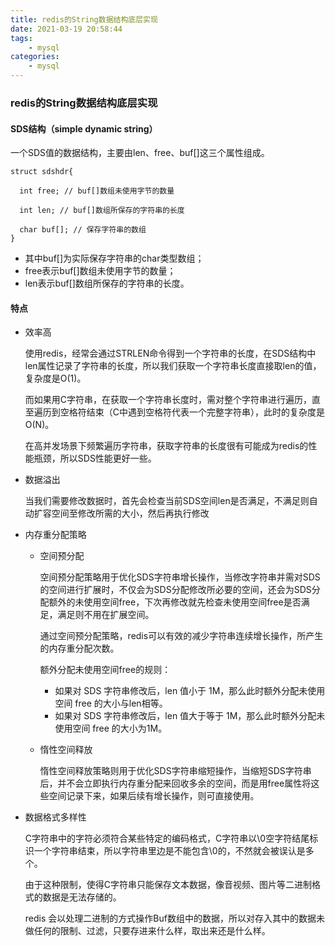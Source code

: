 ```yaml
---
title: redis的String数据结构底层实现
date: 2021-03-19 20:58:44
tags:
    - mysql
categories:
    - mysql
---
```


### redis的String数据结构底层实现

#### SDS结构（simple dynamic string）

一个SDS值的数据结构，主要由len、free、buf[]这三个属性组成。
```
struct sdshdr{

  int free; // buf[]数组未使用字节的数量

  int len; // buf[]数组所保存的字符串的长度

  char buf[]; // 保存字符串的数组
}
```
* 其中buf[]为实际保存字符串的char类型数组；
* free表示buf[]数组未使用字节的数量；
* len表示buf[]数组所保存的字符串的长度。

#### 特点
* 效率高

    使用redis，经常会通过STRLEN命令得到一个字符串的长度，在SDS结构中len属性记录了字符串的长度，所以我们获取一个字符串长度直接取len的值，复杂度是O(1)。
    
    而如果用C字符串，在获取一个字符串长度时，需对整个字符串进行遍历，直至遍历到空格符结束（C中遇到空格符代表一个完整字符串），此时的复杂度是O(N)。
    
    在高并发场景下频繁遍历字符串，获取字符串的长度很有可能成为redis的性能瓶颈，所以SDS性能更好一些。
    
* 数据溢出
    
    当我们需要修改数据时，首先会检查当前SDS空间len是否满足，不满足则自动扩容空间至修改所需的大小，然后再执行修改
    
* 内存重分配策略
    
    * 空间预分配
        
        空间预分配策略用于优化SDS字符串增长操作，当修改字符串并需对SDS的空间进行扩展时，不仅会为SDS分配修改所必要的空间，还会为SDS分配额外的未使用空间free，下次再修改就先检查未使用空间free是否满足，满足则不用在扩展空间。
        
        通过空间预分配策略，redis可以有效的减少字符串连续增长操作，所产生的内存重分配次数。
        
        额外分配未使用空间free的规则：
        
        * 如果对 SDS 字符串修改后，len 值小于 1M，那么此时额外分配未使用空间 free 的大小与len相等。
        * 如果对 SDS 字符串修改后，len 值大于等于 1M，那么此时额外分配未使用空间 free 的大小为1M。
        
    * 惰性空间释放
        
        惰性空间释放策略则用于优化SDS字符串缩短操作，当缩短SDS字符串后，并不会立即执行内存重分配来回收多余的空间，而是用free属性将这些空间记录下来，如果后续有增长操作，则可直接使用。

* 数据格式多样性

    C字符串中的字符必须符合某些特定的编码格式，C字符串以\0空字符结尾标识一个字符串结束，所以字符串里边是不能包含\0的，不然就会被误认是多个。
    
    由于这种限制，使得C字符串只能保存文本数据，像音视频、图片等二进制格式的数据是无法存储的。
    
    redis 会以处理二进制的方式操作Buf数组中的数据，所以对存入其中的数据未做任何的限制、过滤，只要存进来什么样，取出来还是什么样。
